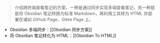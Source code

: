 > 介绍跨终端查看笔记的方案，一种是通过同步实现多端查看笔记，另一种就是将 Obsidian 笔记转换为标准 Markdown，再利用工具转为 HTML 并部署在诸如 Github Page、Gitee Page 上。

- Obsidian 多端同步：[[Obsidian 同步方案]]
- 将 Obsidian 笔记转化为 HTML：[[Obsidian To HTML]]
